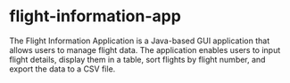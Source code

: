 # flight-information-app
The Flight Information Application is a Java-based GUI application that allows users to manage flight data. The application enables users to input flight details, display them in a table, sort flights by flight number, and export the data to a CSV file.
